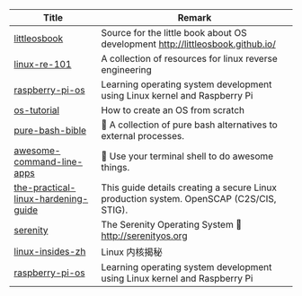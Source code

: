 | Title                             | Remark |
| --------- | ------ |
|[littleosbook](https://github.com/littleosbook/littleosbook)|Source for the little book about OS development http://littleosbook.github.io/|
|[linux-re-101](https://github.com/michalmalik/linux-re-101)|A collection of resources for linux reverse engineering|
|[raspberry-pi-os](https://github.com/s-matyukevich/raspberry-pi-os)|Learning operating system development using Linux kernel and Raspberry Pi|
|[os-tutorial](https://github.com/cfenollosa/os-tutorial)|How to create an OS from scratch|
|[pure-bash-bible](https://github.com/dylanaraps/pure-bash-bible)|📖 A collection of pure bash alternatives to external processes.|
|[awesome-command-line-apps](https://github.com/herrbischoff/awesome-command-line-apps)|🐚 Use your terminal shell to do awesome things.|
|[the-practical-linux-hardening-guide](https://github.com/trimstray/the-practical-linux-hardening-guide)|This guide details creating a secure Linux production system. OpenSCAP (C2S/CIS, STIG).|
|[serenity](https://github.com/SerenityOS/serenity)|The Serenity Operating System 🐞 http://serenityos.org|
|[linux-insides-zh](https://github.com/MintCN/linux-insides-zh)|Linux 内核揭秘|
|[raspberry-pi-os](https://github.com/s-matyukevich/raspberry-pi-os)|Learning operating system development using Linux kernel and Raspberry Pi|